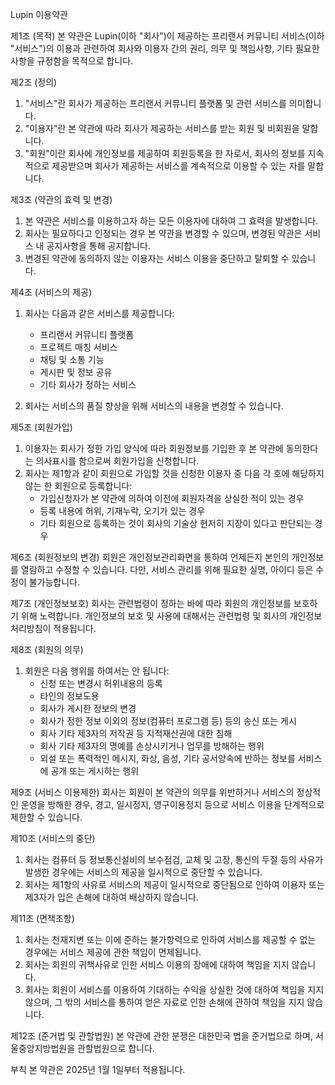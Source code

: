 Lupin 이용약관

제1조 (목적)
본 약관은 Lupin(이하 "회사")이 제공하는 프리랜서 커뮤니티 서비스(이하 "서비스")의 이용과 관련하여 회사와 이용자 간의 권리, 의무 및 책임사항, 기타 필요한 사항을 규정함을 목적으로 합니다.

제2조 (정의)
1. "서비스"란 회사가 제공하는 프리랜서 커뮤니티 플랫폼 및 관련 서비스를 의미합니다.
2. "이용자"란 본 약관에 따라 회사가 제공하는 서비스를 받는 회원 및 비회원을 말합니다.
3. "회원"이란 회사에 개인정보를 제공하여 회원등록을 한 자로서, 회사의 정보를 지속적으로 제공받으며 회사가 제공하는 서비스를 계속적으로 이용할 수 있는 자를 말합니다.

제3조 (약관의 효력 및 변경)
1. 본 약관은 서비스를 이용하고자 하는 모든 이용자에 대하여 그 효력을 발생합니다.
2. 회사는 필요하다고 인정되는 경우 본 약관을 변경할 수 있으며, 변경된 약관은 서비스 내 공지사항을 통해 공지합니다.
3. 변경된 약관에 동의하지 않는 이용자는 서비스 이용을 중단하고 탈퇴할 수 있습니다.

제4조 (서비스의 제공)
1. 회사는 다음과 같은 서비스를 제공합니다:
   - 프리랜서 커뮤니티 플랫폼
   - 프로젝트 매칭 서비스
   - 채팅 및 소통 기능
   - 게시판 및 정보 공유
   - 기타 회사가 정하는 서비스

2. 회사는 서비스의 품질 향상을 위해 서비스의 내용을 변경할 수 있습니다.

제5조 (회원가입)
1. 이용자는 회사가 정한 가입 양식에 따라 회원정보를 기입한 후 본 약관에 동의한다는 의사표시를 함으로써 회원가입을 신청합니다.
2. 회사는 제1항과 같이 회원으로 가입할 것을 신청한 이용자 중 다음 각 호에 해당하지 않는 한 회원으로 등록합니다:
   - 가입신청자가 본 약관에 의하여 이전에 회원자격을 상실한 적이 있는 경우
   - 등록 내용에 허위, 기재누락, 오기가 있는 경우
   - 기타 회원으로 등록하는 것이 회사의 기술상 현저히 지장이 있다고 판단되는 경우

제6조 (회원정보의 변경)
회원은 개인정보관리화면을 통하여 언제든지 본인의 개인정보를 열람하고 수정할 수 있습니다. 다만, 서비스 관리를 위해 필요한 실명, 아이디 등은 수정이 불가능합니다.

제7조 (개인정보보호)
회사는 관련법령이 정하는 바에 따라 회원의 개인정보를 보호하기 위해 노력합니다. 개인정보의 보호 및 사용에 대해서는 관련법령 및 회사의 개인정보처리방침이 적용됩니다.

제8조 (회원의 의무)
1. 회원은 다음 행위를 하여서는 안 됩니다:
   - 신청 또는 변경시 허위내용의 등록
   - 타인의 정보도용
   - 회사가 게시한 정보의 변경
   - 회사가 정한 정보 이외의 정보(컴퓨터 프로그램 등) 등의 송신 또는 게시
   - 회사 기타 제3자의 저작권 등 지적재산권에 대한 침해
   - 회사 기타 제3자의 명예를 손상시키거나 업무를 방해하는 행위
   - 외설 또는 폭력적인 메시지, 화상, 음성, 기타 공서양속에 반하는 정보를 서비스에 공개 또는 게시하는 행위

제9조 (서비스 이용제한)
회사는 회원이 본 약관의 의무를 위반하거나 서비스의 정상적인 운영을 방해한 경우, 경고, 일시정지, 영구이용정지 등으로 서비스 이용을 단계적으로 제한할 수 있습니다.

제10조 (서비스의 중단)
1. 회사는 컴퓨터 등 정보통신설비의 보수점검, 교체 및 고장, 통신의 두절 등의 사유가 발생한 경우에는 서비스의 제공을 일시적으로 중단할 수 있습니다.
2. 회사는 제1항의 사유로 서비스의 제공이 일시적으로 중단됨으로 인하여 이용자 또는 제3자가 입은 손해에 대하여 배상하지 않습니다.

제11조 (면책조항)
1. 회사는 천재지변 또는 이에 준하는 불가항력으로 인하여 서비스를 제공할 수 없는 경우에는 서비스 제공에 관한 책임이 면제됩니다.
2. 회사는 회원의 귀책사유로 인한 서비스 이용의 장애에 대하여 책임을 지지 않습니다.
3. 회사는 회원이 서비스를 이용하여 기대하는 수익을 상실한 것에 대하여 책임을 지지 않으며, 그 밖의 서비스를 통하여 얻은 자료로 인한 손해에 관하여 책임을 지지 않습니다.

제12조 (준거법 및 관할법원)
본 약관에 관한 분쟁은 대한민국 법을 준거법으로 하며, 서울중앙지방법원을 관할법원으로 합니다.

부칙
본 약관은 2025년 1월 1일부터 적용됩니다.